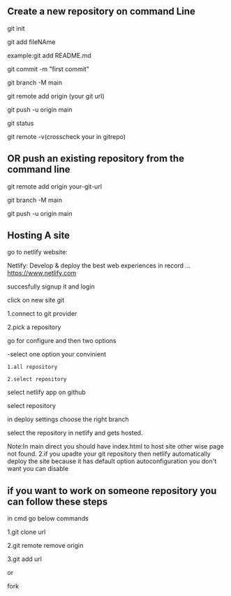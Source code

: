 Create a new repository on command Line
-----------------------------

git init

git add fileNAme

example:git add README.md

git commit -m "first commit"

git branch -M main

git remote add origin (your git url)

git push -u origin main

git status

git remote -v(crosscheck your in gitrepo)



OR push an existing repository from the command line
-----------------------------------

git remote add origin your-git-url

git branch -M main

git push -u origin main


Hosting A site
-------------------

go to netlify website:

Netlify: Develop & deploy the best web experiences in record ...
https://www.netlify.com

succesfully signup it and login

click on new site git

1.connect to git provider

2.pick a repository

go for configure and then two options

   -select one option your convinient

    1.all repository

    2.select repository

select netlify app on github

select repository

in deploy settings choose the right branch

select the repository in netlify and gets hosted.

Note:In main direct you should have index.html to host site other wise page not found.
2.if you upadte your git repository then netlify automatically deploy the site because it has default option autoconfiguration you don't want you can disable


if you want to work on someone repository you can follow these steps 
---------------------

in cmd  go below commands

1.git clone url 

2.git remote remove  origin

3.git add url

or

fork 